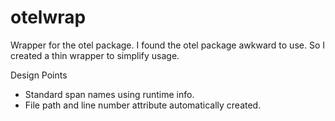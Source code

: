 # otelwrap

Wrapper for the otel package. I found the otel package awkward to use. So I
created a thin wrapper to simplify usage.

Design Points
- Standard span names using runtime info.
- File path and line number attribute automatically created.

